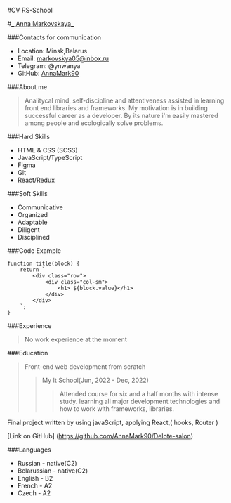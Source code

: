  #CV RS-School

 #[_ Anna Markovskaya_](https://drive.google.com/file/d/15dV_8IXTt5Xk6N7D49XqwMrzoLKUt7xH/view?usp=sharing)

###Contacts for communication

* Location: Minsk,Belarus
* Email: markovskya05@inbox.ru 
* Telegram: @ynwanya
* GitHub: [AnnaMark90](https://github.com/AnnaMark90)

###About me

> Analitycal mind, self-discipline and attentiveness assisted in learning front end libraries and frameworks. My motivation is in building successful career as a developer. By its nature i'm easily mastered among people and ecologically solve problems.

###Hard Skills

* HTML & CSS (SCSS)
* JavaScript/TypeScript
* Figma
* Git
* React/Redux

###Soft Skills

* Communicative
* Organized
* Adaptable
* Diligent
* Disciplined

###Code Example

```
function title(block) {
    return `
        <div class="row">
            <div class="col-sm">
                <h1> ${block.value}</h1>
            </div>
        </div>
    `;
}
```

###Experience
>No work experience at the moment

###Education
>Front-end web development from scratch
>>My It School(Jun, 2022 - Dec, 2022)
>>>Attended course for six and a half months with intense study. learning all major development technologies and how to work with frameworks, libraries.

Final project written by using javaScript,  applying React,( hooks, Router )

[Link on GitHub]
(https://github.com/AnnaMark90/Delote-salon)

###Languages
* Russian - native(C2)
* Belarussian - native(C2)
* English - B2 
* French - A2
* Czech - A2